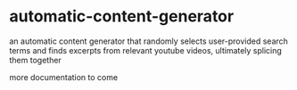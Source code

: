 # automatic-content-generator

an automatic content generator that randomly selects user-provided search terms and finds excerpts from relevant youtube videos, ultimately splicing them together

more documentation to come
